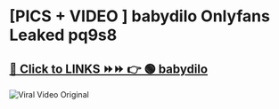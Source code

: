
 # [PICS + VIDEO ] babydilo Onlyfans Leaked pq9s8

## <h2><a href="https://clipsfans.com/babydilo&ref=git">🔗 Click to LINKS ⏩⏩ 👉 🟢 babydilo </a></h2>

<a href="https://clipsfans.com/babydilo&ref=git" rel="nofollow" data-target="animated-image.originalLink"><img src="https://i.ibb.co.com/xMMVF88/686577567.gif" alt="Viral Video Original" style="max-width: 100%; display: inline-block;" data-target="animated-image.originalImage"></a>

